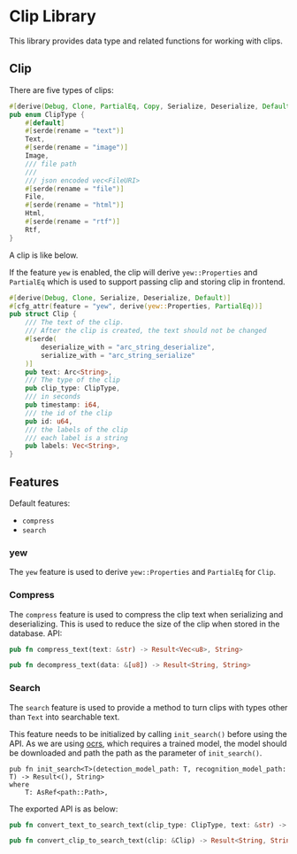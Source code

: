 # Clip Library

This library provides data type and related functions for working with clips.

## Clip

There are five types of clips:

```rust
#[derive(Debug, Clone, PartialEq, Copy, Serialize, Deserialize, Default)]
pub enum ClipType {
    #[default]
    #[serde(rename = "text")]
    Text,
    #[serde(rename = "image")]
    Image,
    /// file path
    ///
    /// json encoded vec<FileURI>
    #[serde(rename = "file")]
    File,
    #[serde(rename = "html")]
    Html,
    #[serde(rename = "rtf")]
    Rtf,
}
```

A clip is like below.

If the feature `yew` is enabled, the clip will derive `yew::Properties` and `PartialEq`
which is used to support passing clip and storing clip in frontend.

```rust
#[derive(Debug, Clone, Serialize, Deserialize, Default)]
#[cfg_attr(feature = "yew", derive(yew::Properties, PartialEq))]
pub struct Clip {
    /// The text of the clip.
    /// After the clip is created, the text should not be changed
    #[serde(
        deserialize_with = "arc_string_deserialize",
        serialize_with = "arc_string_serialize"
    )]
    pub text: Arc<String>,
    /// The type of the clip
    pub clip_type: ClipType,
    /// in seconds
    pub timestamp: i64,
    /// the id of the clip
    pub id: u64,
    /// the labels of the clip
    /// each label is a string
    pub labels: Vec<String>,
}
```

## Features

Default features:
- `compress`
- `search`

### yew

The `yew` feature is used to derive `yew::Properties` and `PartialEq` for `Clip`.

### Compress

The `compress` feature is used to compress the clip text when serializing and deserializing.
This is used to reduce the size of the clip when stored in the database.
API:

```rust
pub fn compress_text(text: &str) -> Result<Vec<u8>, String>

pub fn decompress_text(data: &[u8]) -> Result<String, String>
```

### Search

The `search` feature is used to provide a method to turn clips with types other than `Text` into searchable text.

This feature needs to be initialized by calling `init_search()` before using the API.
As we are using [ocrs](https://github.com/robertknight/ocrs), which requires a trained model, the model should be downloaded and path the path as the parameter of `init_search()`.

```
pub fn init_search<T>(detection_model_path: T, recognition_model_path: T) -> Result<(), String>
where
    T: AsRef<path::Path>,
```

The exported API is as below:

```rust
pub fn convert_text_to_search_text(clip_type: ClipType, text: &str) -> Result<String, String>

pub fn convert_clip_to_search_text(clip: &Clip) -> Result<String, String>
```
